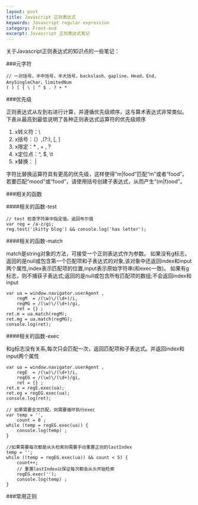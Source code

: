 ```yaml
---
layout: post
title: Javascript 正则表达式
keywords: Javascript regular expression
category: Front-end
excerpt: Javascript 正则表达式笔记
---
```


关于Javascript正则表达式的知识点的一些笔记：

###元字符

    // 一对括号，半中括号，半大括号，backslash，gapline，Head，End，AnySingleChar，limitedNum
    ( ) [ { \ | ^ $ . ? + *  
    
###优先级

正则表达式从左到右进行计算，并遵循优先级顺序，这与算术表达式非常类似。 下表从最高到最低说明了各种正则表达式运算符的优先级顺序

1. x转义符：\
1. x括号：（）,(?:), \[, \]
1. x限定：\* , + , ?
1. x定位点：^, $, \t
1. x替换： |

字符比替换运算符具有更高的优先级，这样使得“m|food”匹配“m”或者“food”。若要匹配“mood”或“food”，请使用括号创建子表达式，从而产生“(m|f)ood”。

###相关的函数

####相关的函数-test 

    // test 检查字符串中指定值，返回布尔值
    var reg = /a-z/gi;
    reg.test('ikitty blog') && console.log('has letter');

####相关的函数-match

match是string对象的方法，可接受一个正则表达式作为参数。
如果没有g标志，返回的是null或包含第一个匹配项和子表达式的对象,该对象中还返回index和input两个属性,index表示匹配项的位置,input表示原始字符串(和exec一致)。
如果有g标志，则不捕获子表达式;返回的是null或包含所有匹配项的数组;不会返回index和input

    var ua = window.navigator.userAgent ,
        regM  = /(\w)\/(\d+)/i,
        regMG = /(\w)\/(\d+)/gi,
        ret = {} ;
    ret.m = ua.match(regM);
    ret.mg = ua.match(regMG);
    console.log(ret);
    
####相关的函数-exec

和g标志没有关系,每次只会匹配一次，返回匹配项和子表达式。并返回index和input两个属性

    var ua = window.navigator.userAgent ,
        regE  = /(\w)\/(\d+)/i,
        regEG = /(\w)\/(\d+)/gi,
        ret = {} ;
    ret.e = regE.exec(ua);
    ret.eg = regEG.exec(ua);
    console.log(ret);

    // 如果需要全文匹配，则需要循环执行exec
    var temp = '',
        count = 0 ;
    while (temp = regEG.exec(ua)) {
        console.log(temp) ;
    }

    //如果需要每次都是从头检索则需要手动重置正则的lastIndex
    temp = '';
    while ((temp = regEG.exec(ua)) && count < 5) {
        count++;
        // 重置lastIndex以保证每次都会从头开始检索
        regEG.exec('');
        console.log(temp) ;
    }
    

###常用正则
